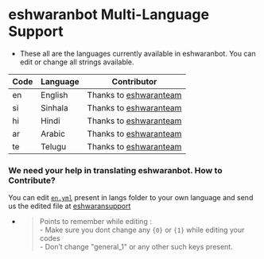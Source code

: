 # eshwaranbot Multi-Language Support

- These all are the languages currently available in eshwaranbot. You can edit or change all strings available.

| Code | Language | Contributor |
|-|-------|-------|
| en | English | Thanks to [eshwaranteam](https://t.me/eshwaranteam)
| si | Sinhala  | Thanks to [eshwaranteam](https://t.me/eshwaranteam)
| hi | Hindi  | Thanks to [eshwaranteam](https://t.me/eshwaranteam)
| ar | Arabic | Thanks to [eshwaranteam](https://t.me/eshwaranteam)
| te | Telugu | Thanks to [eshwaranteam](https://t.me/eshwaranteam)


### We need your help in translating eshwaranbot. How to Contribute?

You can edit [`en.yml`](https://github.com/eshwarandevpy/public/blob/master/strings/langs/en.yml) present in langs folder to your own language and send us the edited file at [eshwaransupport](https://t.me/eshwaransupport)

- > Points to remember while editing : <br> - Make sure you dont change any `{0}` or `{1}` while editing your codes <br> - Don’t change "general_1" or any other such keys present.
